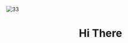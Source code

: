 ![33](https://github.com/pouria-maleki/pouria-maleki/assets/61584820/43708ba5-7461-4e86-9d5c-d75dc473759f)
<h1 align="center">Hi There</h1>
